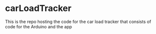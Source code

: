 # carLoadTracker
This is the repo hosting the code for the car load tracker that consists of code for the Arduino and the app
